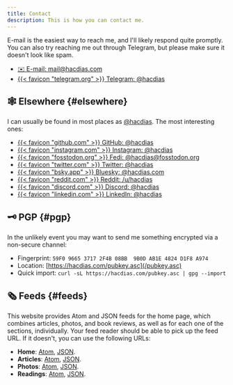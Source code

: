 ```yaml
---
title: Contact
description: This is how you can contact me.
---
```


E-mail is the easiest way to reach me, and I'll likely respond quite promptly. You can also try reaching me out through Telegram, but please make sure it doesn't look like spam.

<div class='terms grid bold'>

- [✉️ E-mail: mail@hacdias.com](mailto:mail@hacdias.com)
- [{{< favicon "telegram.org" >}} Telegram: @hacdias](https://t.me/hacdias)

</div>

## 🕸 Elsewhere {#elsewhere}

I can usually be found in most places as [@hacdias](/about/#handle). The most interesting ones:

<div class='terms grid bold'>

- [{{< favicon "github.com" >}} GitHub: @hacdias](https://github.com/hacdias)
- [{{< favicon "instagram.com" >}} Instagram: @hacdias](https://instagram.com/hacdias)
- [{{< favicon "fosstodon.org" >}} Fedi: @hacdias@fosstodon.org](https://fosstodon.org/@hacdias)
- [{{< favicon "twitter.com" >}} Twitter: @hacdias](https://twitter.com/hacdias)
- [{{< favicon "bsky.app" >}} Bluesky: @hacdias.com](https://bsky.app/profile/hacdias.com)
- [{{< favicon "reddit.com" >}} Reddit: /u/hacdias](https://reddit.com/u/hacdias)
- [{{< favicon "discord.com" >}} Discord: @hacdias](https://discord.com/users/hacdias)
- [{{< favicon "linkedin.com" >}} LinkedIn: @hacdias](https://linkedin.com/in/hacdias)

</div>

## 🗝 PGP {#pgp}

In the unlikely event you may want to send me something encrypted via a non-secure channel:

- Fingerprint: `59F0 9665 3717 2F4B 08BB  9B0D AB1E 4824 D1F8 A974`
- Location: [https://hacdias.com/pubkey.asc](/pubkey.asc)
- Quick import: `curl -sL https://hacdias.com/pubkey.asc | gpg --import`

## 🗞 Feeds {#feeds}

This website provides Atom and JSON feeds for the home page, which combines articles, photos, and book reviews, as well as for each one of the sections, individually. Your feed reader should be able to pick up the feed URL. If it doesn't, you can use the following URLs:

- **Home**: [Atom](/feed.xml), [JSON](/feed.json).
- **Articles**: [Atom](/articles/feed.xml), [JSON](/articles/feed.json).
- **Photos**: [Atom](/photos/feed.xml), [JSON](/photos/feed.json).
- **Readings**: [Atom](/readings/feed.xml), [JSON](/readings/feed.json).
